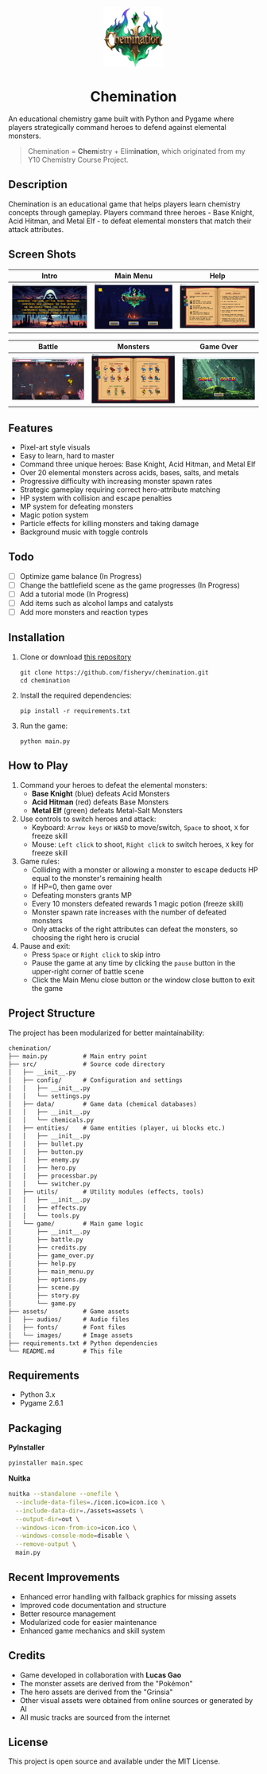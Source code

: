 <div align="center">
<img src="assets/images/ui/game_title.png" width="120" height="120" />
<h1>Chemination</h1>
</div>

An educational chemistry game built with Python and Pygame where players strategically command heroes to defend against elemental monsters. 

> Chemination = **Chem**istry + Elim**ination**, which originated from my Y10 Chemistry Course Project.

## Description

Chemination is an educational game that helps players learn chemistry concepts through gameplay. Players command three heroes - Base Knight, Acid Hitman, and Metal Elf - to defeat elemental monsters that match their attack attributes.

## Screen Shots

|              Intro              |                Main Menu                |             Help              |
|:-------------------------------:|:---------------------------------------:|:-----------------------------:|
| ![Intro](screenshots/intro.png) | ![Main Menu](screenshots/main_menu.png) | ![Help](screenshots/help.png) |

|              Battle              |               Monsters                |              Game Over              |
|:--------------------------------:|:-------------------------------------:|:-----------------------------------:|
| ![Intro](screenshots/battle.png) | ![Main Menu](screenshots/monster.png) | ![Help](screenshots/game_over.png)  |

## Features

- Pixel-art style visuals
- Easy to learn, hard to master
- Command three unique heroes: Base Knight, Acid Hitman, and Metal Elf
- Over 20 elemental monsters across acids, bases, salts, and metals
- Progressive difficulty with increasing monster spawn rates
- Strategic gameplay requiring correct hero-attribute matching
- HP system with collision and escape penalties
- MP system for defeating monsters
- Magic potion system
- Particle effects for killing monsters and taking damage
- Background music with toggle controls

## Todo

- [ ] Optimize game balance (In Progress)
- [ ] Change the battlefield scene as the game progresses (In Progress)
- [ ] Add a tutorial mode (In Progress)
- [ ] Add items such as alcohol lamps and catalysts
- [ ] Add more monsters and reaction types

## Installation

1. Clone or download [this repository](https://github.com/fisheryv/chemination)
   ```
   git clone https://github.com/fisheryv/chemination.git
   cd chemination
   ```
2. Install the required dependencies:
   ```
   pip install -r requirements.txt
   ```
3. Run the game:
   ```
   python main.py
   ```

## How to Play

1. Command your heroes to defeat the elemental monsters:
   - **Base Knight** (blue) defeats Acid Monsters
   - **Acid Hitman** (red) defeats Base Monsters
   - **Metal Elf** (green) defeats Metal-Salt Monsters
2. Use controls to switch heroes and attack:
   - Keyboard: `Arrow keys` or `WASD` to move/switch, `Space` to shoot, `X` for freeze skill
   - Mouse: `Left click` to shoot, `Right click` to switch heroes, `X` key for freeze skill
3. Game rules:
   - Colliding with a monster or allowing a monster to escape deducts HP equal to the monster's remaining health
   - If HP=0, then game over
   - Defeating monsters grants MP
   - Every 10 monsters defeated rewards 1 magic potion (freeze skill)
   - Monster spawn rate increases with the number of defeated monsters
   - Only attacks of the right attributes can defeat the monsters, so choosing the right hero is crucial
4. Pause and exit:
   - Press `Space` or `Right click` to skip intro
   - Pause the game at any time by clicking the `pause` button in the upper-right corner of battle scene
   - Click the Main Menu close button or the window close button to exit the game

## Project Structure

The project has been modularized for better maintainability:

```
chemination/
├── main.py          # Main entry point
├── src/             # Source code directory
│   ├── __init__.py
│   ├── config/      # Configuration and settings
│   │   ├── __init__.py
│   │   └── settings.py
│   ├── data/        # Game data (chemical databases)
│   │   ├── __init__.py
│   │   └── chemicals.py
│   ├── entities/    # Game entities (player, ui blocks etc.)
│   │   ├── __init__.py
│   │   ├── bullet.py
│   │   ├── button.py
│   │   ├── enemy.py
│   │   ├── hero.py
│   │   ├── processbar.py
│   │   └── switcher.py
│   ├── utils/       # Utility modules (effects, tools)
│   │   ├── __init__.py
│   │   ├── effects.py
│   │   └── tools.py
│   └── game/        # Main game logic
│       ├── __init__.py
│       ├── battle.py
│       ├── credits.py
│       ├── game_over.py
│       ├── help.py
│       ├── main_menu.py
│       ├── options.py
│       ├── scene.py
│       ├── story.py
│       └── game.py
├── assets/          # Game assets
│   ├── audios/      # Audio files
│   ├── fonts/       # Font files
│   └── images/      # Image assets
├── requirements.txt # Python dependencies
└── README.md        # This file
```

## Requirements

- Python 3.x
- Pygame 2.6.1

## Packaging

**PyInstaller** 

```bash
pyinstaller main.spec
```

**Nuitka**

```bash
nuitka --standalone --onefile \
  --include-data-files=./icon.ico=icon.ico \
  --include-data-dir=./assets=assets \
  --output-dir=out \
  --windows-icon-from-ico=icon.ico \
  --windows-console-mode=disable \
  --remove-output \
  main.py
```

## Recent Improvements

- Enhanced error handling with fallback graphics for missing assets
- Improved code documentation and structure
- Better resource management
- Modularized code for easier maintenance
- Enhanced game mechanics and skill system

## Credits

- Game developed in collaboration with **Lucas Gao**
- The monster assets are derived from the "Pokémon"
- The hero assets are derived from the "Grinsia"
- Other visual assets were obtained from online sources or generated by AI
- All music tracks are sourced from the internet

## License

This project is open source and available under the MIT License.